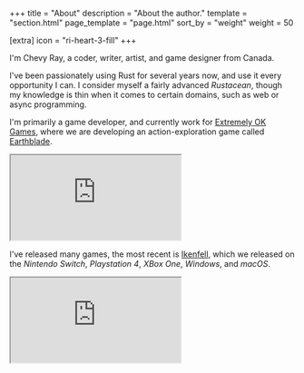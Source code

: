 +++
title = "About"
description = "About the author."
template = "section.html"
page_template = "page.html"
sort_by = "weight"
weight = 50

[extra]
icon = "ri-heart-3-fill"
+++

I'm Chevy Ray, a coder, writer, artist, and game designer from Canada.

I've been passionately using Rust for several years now, and use it every opportunity I can.
I consider myself a fairly advanced *Rustacean*, though my knowledge is thin when
it comes to certain domains, such as web or async programming.

I'm primarily a game developer, and currently work for [Extremely OK Games](https://exok.com/),
where we are developing an action-exploration game called [Earthblade](https://exok.com/games/earthblade/).

<div class="video">
<iframe src="https://www.youtube.com/embed/32yYYYxupAQ?si=97QZvYpd07KPVVdb" title="Earthblade Trailer" allowfullscreen></iframe>
</div>

I've released many games, the most recent is [Ikenfell](https://www.humblegames.com/games/ikenfell/), which we released
on the *Nintendo Switch*, *Playstation 4*, *XBox One*, *Windows*, and *macOS*.

<div class="video">
<iframe src="https://www.youtube.com/embed/kiWvNwuBbEE" title="Ikenfell Trailer" allowfullscreen></iframe>
</div>

